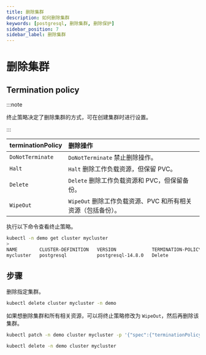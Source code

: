 ```yaml
---
title: 删除集群
description: 如何删除集群
keywords: [postgresql, 删除集群, 删除保护]
sidebar_position: 7
sidebar_label: 删除集群
---
```


# 删除集群

## Termination policy

:::note

终止策略决定了删除集群的方式，可在创建集群时进行设置。

:::

| **terminationPolicy** | **删除操作**                           |
|:----------------------|:-------------------------------------------------|
| `DoNotTerminate`      | `DoNotTerminate` 禁止删除操作。       |
| `Halt`                | `Halt` 删除工作负载资源，但保留 PVC。 |
| `Delete`              | `Delete` 删除工作负载资源和 PVC，但保留备份。   |
| `WipeOut`             | `WipeOut` 删除工作负载资源、PVC 和所有相关资源（包括备份）。    |

执行以下命令查看终止策略。

```bash
kubectl -n demo get cluster mycluster
>
NAME        CLUSTER-DEFINITION   VERSION             TERMINATION-POLICY   STATUS    AGE
mycluster   postgresql           postgresql-14.8.0   Delete               Running   29m
```

## 步骤

删除指定集群。

```bash
kubectl delete cluster mycluster -n demo
```

如果想删除集群和所有相关资源，可以将终止策略修改为 `WipeOut`，然后再删除该集群。

```bash
kubectl patch -n demo cluster mycluster -p '{"spec":{"terminationPolicy":"WipeOut"}}' --type="merge"

kubectl delete -n demo cluster mycluster
```
